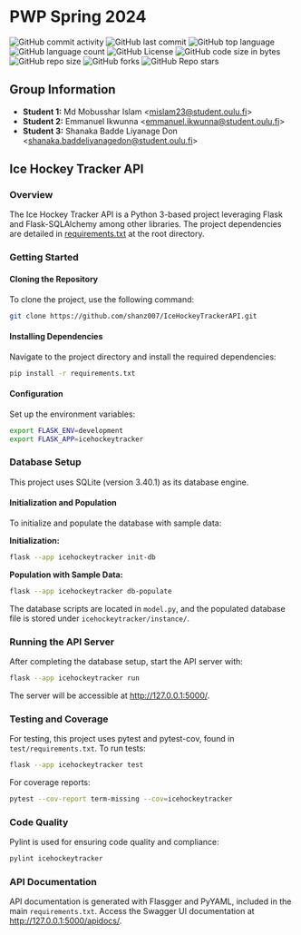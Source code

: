 # PWP Spring 2024

![GitHub commit activity](https://img.shields.io/github/commit-activity/t/shanz007/IceHockeyTrackerAPI)
![GitHub last commit](https://img.shields.io/github/last-commit/shanz007/IceHockeyTrackerAPI)
![GitHub top language](https://img.shields.io/github/languages/top/mobusshar/data-mining-project-msc-oulu-2024)
![GitHub language count](https://img.shields.io/github/languages/count/mobusshar/data-mining-project-msc-oulu-2024)
![GitHub License](https://img.shields.io/github/license/mobusshar/data-mining-project-msc-oulu-2024)
![GitHub code size in bytes](https://img.shields.io/github/languages/code-size/mobusshar/data-mining-project-msc-oulu-2024)
![GitHub repo size](https://img.shields.io/github/repo-size/mobusshar/data-mining-project-msc-oulu-2024)
![GitHub forks](https://img.shields.io/github/forks/mobusshar/data-mining-project-msc-oulu-2024)
![GitHub Repo stars](https://img.shields.io/github/stars/mobusshar/data-mining-project-msc-oulu-2024)

## Group Information

- **Student 1:** Md Mobusshar Islam \<mislam23@student.oulu.fi\>
- **Student 2:** Emmanuel Ikwunna \<emmanuel.ikwunna@student.oulu.fi\>
- **Student 3:** Shanaka Badde Liyanage Don \<shanaka.baddeliyanagedon@student.oulu.fi\>

## Ice Hockey Tracker API

### Overview

The Ice Hockey Tracker API is a Python 3-based project leveraging Flask and Flask-SQLAlchemy among other libraries. The project dependencies are detailed in [requirements.txt](https://github.com/shanz007/IceHockeyTrackerAPI/blob/main/requirements.txt) at the root directory.

### Getting Started

#### Cloning the Repository

To clone the project, use the following command:

```sh
git clone https://github.com/shanz007/IceHockeyTrackerAPI.git
```

#### Installing Dependencies

Navigate to the project directory and install the required dependencies:

```sh
pip install -r requirements.txt
```

#### Configuration

Set up the environment variables:

```sh
export FLASK_ENV=development
export FLASK_APP=icehockeytracker
```

### Database Setup

This project uses SQLite (version 3.40.1) as its database engine.

#### Initialization and Population

To initialize and populate the database with sample data:

**Initialization:**

```sh
flask --app icehockeytracker init-db
```

**Population with Sample Data:**

```sh
flask --app icehockeytracker db-populate
```

The database scripts are located in `model.py`, and the populated database file is stored under `icehockeytracker/instance/`.

### Running the API Server

After completing the database setup, start the API server with:

```sh
flask --app icehockeytracker run
```

The server will be accessible at <http://127.0.0.1:5000/>.

### Testing and Coverage

For testing, this project uses pytest and pytest-cov, found in `test/requirements.txt`. To run tests:

```sh
flask --app icehockeytracker test
```

For coverage reports:

```sh
pytest --cov-report term-missing --cov=icehockeytracker
```

### Code Quality

Pylint is used for ensuring code quality and compliance:

```sh
pylint icehockeytracker
```

### API Documentation

API documentation is generated with Flasgger and PyYAML, included in the main `requirements.txt`. Access the Swagger UI documentation at <http://127.0.0.1:5000/apidocs/>.
